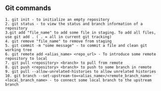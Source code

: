 ## Git commands


	1. git init - to initialize an empty repository
	2. git status - to view the status and branch information of a repository
	3.git add "file_name" to add some file in staging. To add all files, use git add . ( . = all in current git tracking)
    4. git remove "file_name" to remove from staging
    5. git commit -m "some message" - to commit a file and clean git working tree
    6. git remote add <alias_name> <repo_url> - To introduce some remote repository to local
    7. git pull <repository> <branch> to pull from remote
    8. git push <repository> <branch> to push to some branch in remote
    9. git pull --allow-unrelated-histories to allow unrelated histories
    10. git branch --set-upstream-to=<alias_name>/<remote_branch_name> <local_branch_name> - to connect some local branch to the upstream branch
